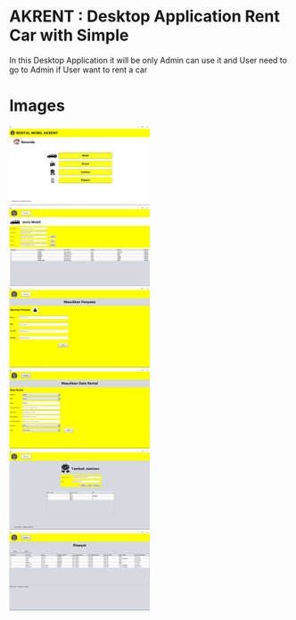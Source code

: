 # AKRENT : Desktop Application Rent Car with Simple

In this Desktop Application it will be only Admin can use it and User need to go to Admin if User want to rent a car

# Images
<img src="src/main/resources/Screenshot (496).png" width="50%" height="35%">
<img src="src/main/resources/Screenshot (497).png" width="50%" height="35%">
<img src="src/main/resources/Screenshot (498).png" width="50%" height="35%">
<img src="src/main/resources/Screenshot (499).png" width="50%" height="35%">
<img src="src/main/resources/Screenshot (500).png" width="50%" height="35%">
<img src="src/main/resources/Screenshot (501).png" width="50%" height="35%">
